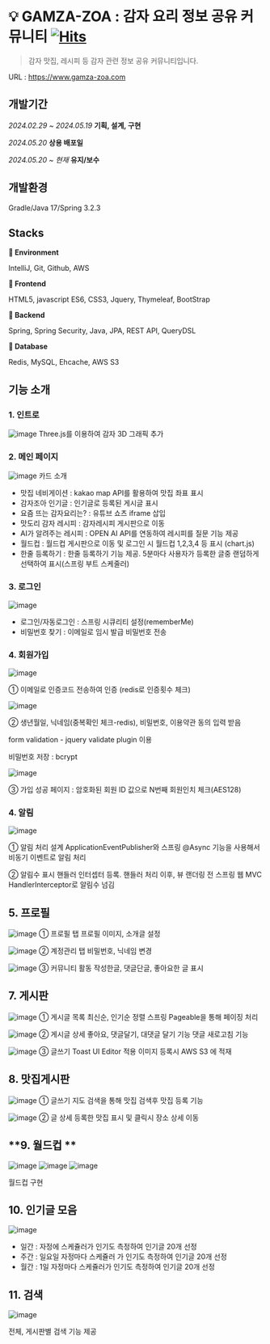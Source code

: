 # :bulb: GAMZA-ZOA : 감자 요리 정보 공유 커뮤니티  [![Hits](https://hits.seeyoufarm.com/api/count/incr/badge.svg?url=https%3A%2F%2Fgithub.com%2Fkongemom1215%2Fhit-counter&count_bg=%2379C83D&title_bg=%23555555&icon=&icon_color=%23E7E7E7&title=hits&edge_flat=false)](https://hits.seeyoufarm.com)
> 감자 맛집, 레시피 등 감자 관련 정보 공유 커뮤니티입니다.  
 
URL : <https://www.gamza-zoa.com> 

 
## 개발기간
*2024.02.29 ~ 2024.05.19* **기획, 설계, 구현**

*2024.05.20* **상용 배포일**

*2024.05.20 ~ 현재* **유지/보수**

## 개발환경
Gradle/Java 17/Spring 3.2.3

##  Stacks
**:bookmark_tabs: Environment**

IntelliJ, Git, Github, AWS

**:bookmark_tabs: Frontend**

HTML5, javascript ES6, CSS3, Jquery, Thymeleaf, BootStrap

**:bookmark_tabs: Backend**

Spring, Spring Security, Java, JPA, REST API, QueryDSL

**:bookmark_tabs: Database**

Redis, MySQL, Ehcache, AWS S3

## 기능 소개

### **1. 인트로**
![image](https://github.com/kongemom1215/-/assets/72897088/3d0dab06-6db1-4ec4-bcc7-15c3306750fb)
Three.js를 이용하여 감자 3D 그래픽 추가

### **2. 메인 페이지**
![image](https://github.com/kongemom1215/-/assets/72897088/cb67410e-6dec-401b-a37b-6c05543943b8)
카드 소개
* 맛집 네비게이션 : kakao map API를 활용하여 맛집 좌표 표시
* 감자조아 인기글 : 인기글로 등록된 게시글 표시
* 요즘 뜨는 감자요리는? : 유튜브 쇼츠 iframe 삽입
* 맛도리 감자 레시피 : 감자레시피 게시판으로 이동
* AI가 알려주는 레시피 : OPEN AI API를 연동하여 레시피를 질문 기능 제공
* 월드컵 : 월드컵 게시판으로 이동 및 로그인 시 월드컵 1,2,3,4 등 표시 (chart.js)
* 한줄 등록하기 : 한줄 등록하기 기능 제공. 5분마다 사용자가 등록한 글중 랜덤하게 선택하여 표시(스프링 부트 스케줄러)

### **3. 로그인**
![image](https://github.com/kongemom1215/-/assets/72897088/c935c69b-1090-49a1-9bbe-4f7ed5e3fdf4)

* 로그인/자동로그인 : 스프링 시큐리티 설정(rememberMe)
* 비밀번호 찾기 : 이메일로 임시 발급 비밀번호 전송

### **4. 회원가입**
![image](https://github.com/kongemom1215/-/assets/72897088/b1ddc7b8-6d36-4745-9b4c-91f6c61299b8)

① 이메일로 인증코드 전송하여 인증 (redis로 인증횟수 체크)

![image](https://github.com/kongemom1215/-/assets/72897088/d5108973-dbee-4c91-ac1a-fa6b9ccf4658)

② 생년월일, 닉네임(중복확인 체크-redis), 비밀번호, 이용약관 동의 입력 받음

form validation - jquery validate plugin 이용

비밀번호 저장 : bcrypt

![image](https://github.com/kongemom1215/-/assets/72897088/2266f14e-13ad-4161-b13e-cc2f5787e511)

③ 가입 성공 페이지 : 암호화된 회원 ID 값으로 N번째 회원인치 체크(AES128)

### **4. 알림**
![image](https://github.com/kongemom1215/-/assets/72897088/c50b9b7c-f656-4ea6-82b8-8f68f2602392)

①  알림 처리 설계
ApplicationEventPublisher와 스프링 @Async 기능을 사용해서 비동기 이벤트로 알림 처리

②  알림수 표시
핸들러 인터셉터 등록. 핸들러 처리 이후, 뷰 랜더링 전 스프링 웹 MVC HandlerInterceptor로 알림수 넘김

## **5. 프로필**
![image](https://github.com/kongemom1215/-/assets/72897088/a7872f93-7ed1-484f-9379-326be45c299e)
①  프로필 탭
프로필 이미지, 소개글 설정

![image](https://github.com/kongemom1215/Potato-Community-Project/assets/72897088/fc762cea-b02c-475f-8e17-014c8721b4a4)
②  계정관리 탭
비밀번호, 닉네임 변경

![image](https://github.com/kongemom1215/-/assets/72897088/ac86e891-772a-4611-8394-e9ab961130b6)
③  커뮤니티 활동
작성한글, 댓글단글, 좋아요한 글 표시

## **7. 게시판**
![image](https://github.com/kongemom1215/-/assets/72897088/d077b255-0649-40b6-abcb-af6a5d2a6bbf)
①  게시글 목록
최신순, 인기순 정렬
스프링 Pageable을 통해 페이징 처리

![image](https://github.com/kongemom1215/-/assets/72897088/36d1ecbb-03be-4d41-bbe5-9eee3c091468)
②  게시글 상세
좋아요, 댓글달기, 대댓글 달기 기능
댓글 새로고침 기능 

![image](https://github.com/kongemom1215/-/assets/72897088/81d1bbb7-1bad-4dd5-9387-d17add65d743)
③ 글쓰기
Toast UI Editor 적용
이미지 등록시 AWS S3 에 적재

## **8. 맛집게시판**
![image](https://github.com/kongemom1215/-/assets/72897088/a13a654f-2c63-4f99-8ad4-0b862962e12f)
①  글쓰기
지도 검색을 통해 맛집 검색후 맛집 등록 기능

![image](https://github.com/kongemom1215/-/assets/72897088/685e8b1a-f928-4755-a8a3-e1a67a398b96)
②  글 상세
등록한 맛집 표시 및 클릭시 장소 상세 이동

## **9. 월드컵 **
![image](https://github.com/kongemom1215/-/assets/72897088/2a9cc037-9608-4e34-904c-99cc2fc3f6e0)
![image](https://github.com/kongemom1215/-/assets/72897088/92319fcd-68e8-4511-9b8b-77dade31edbd)
![image](https://github.com/kongemom1215/-/assets/72897088/65d78c16-90e5-4639-936e-8695ec54c66a)

월드컵 구현 

## **10. 인기글 모음**
![image](https://github.com/kongemom1215/-/assets/72897088/1247a206-5cf8-45cb-9313-f88d4d843ac2)

* 일간 : 자정에 스케쥴러가 인기도 측정하여 인기글 20개 선정
* 주간 : 일요일 자정마다 스케쥴러 가 인기도 측정하여 인기글 20개 선정
* 월간 : 1일 자정마다 스케쥴러가 인기도 측정하여 인기글 20개 선정


## **11. 검색**
![image](https://github.com/kongemom1215/-/assets/72897088/82b8e997-f044-4cd3-a2ae-34c33131c33c)

전체, 게시판별 검색 기능 제공
